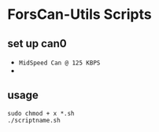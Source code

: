 # ForsCan-Utils Scripts

## set up can0
  - `MidSpeed Can @ 125 KBPS`
  -
## usage
    sudo chmod + x *.sh  
    ./scriptname.sh
